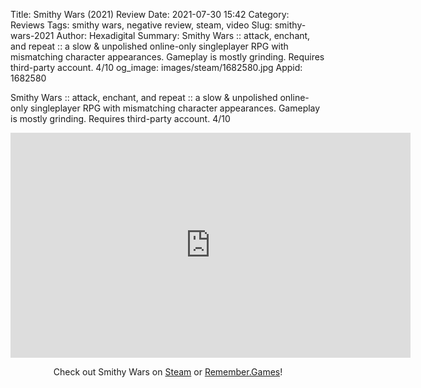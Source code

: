 Title: Smithy Wars (2021) Review
Date: 2021-07-30 15:42
Category: Reviews
Tags: smithy wars, negative review, steam, video
Slug: smithy-wars-2021
Author: Hexadigital
Summary: Smithy Wars :: attack, enchant, and repeat :: a slow & unpolished online-only singleplayer RPG with mismatching character appearances. Gameplay is mostly grinding. Requires third-party account. 4/10
og_image: images/steam/1682580.jpg
Appid: 1682580

Smithy Wars :: attack, enchant, and repeat :: a slow & unpolished online-only singleplayer RPG with mismatching character appearances. Gameplay is mostly grinding. Requires third-party account. 4/10

<center><iframe src="https://www.youtube.com/embed/uT73v-hJ6RE?feature=oembed" allow="accelerometer; autoplay; encrypted-media; gyroscope; picture-in-picture" width="640" height="360" frameborder="0"></iframe>

Check out Smithy Wars on [Steam](https://store.steampowered.com/app/1682580/?curator_clanid=34633900) or [Remember.Games](https://remember.games/game/1091/)!</center>
